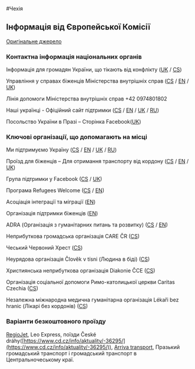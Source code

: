 #Чехія

## Інформація від Європейської Комісії

[Оригінальне джерело](https://ec.europa.eu/info/strategy/priorities-2019-2024/stronger-europe-world/eu-solidarity-ukraine/eu-assistance-ukraine/information-people-fleeing-war-ukraine_uk)

### Контактна інформація національних органів
Інформація для громадян України, що тікають від конфлікту ([UK](https://www.mvcr.cz/clanek/informace-pro-obcany-ukrajiny.aspx?q=Y2hudW09Mg%3d%3d) / [CS](https://www.mvcr.cz/clanek/informace-pro-obcany-ukrajiny.aspx))

Управління у справах біженців Міністерства внутрішніх справ ([CS](http://www.suz.cz/informace-pro-obcany-ukrajiny-%d1%96%d0%bd%d1%84%d0%be%d1%80%d0%bc%d0%b0%d1%86%d1%96%d1%8f-%d0%b4%d0%bb%d1%8f-%d0%b3%d1%80%d0%be%d0%bc%d0%b0%d0%b4%d1%8f%d0%bd-%d1%83%d0%ba%d1%80%d0%b0%d1%97%d0%bd/) / [EN](https://www.suz.cz/en/) / [UK](http://www.suz.cz/informace-pro-obcany-ukrajiny-%d1%96%d0%bd%d1%84%d0%be%d1%80%d0%bc%d0%b0%d1%86%d1%96%d1%8f-%d0%b4%d0%bb%d1%8f-%d0%b3%d1%80%d0%be%d0%bc%d0%b0%d0%b4%d1%8f%d0%bd-%d1%83%d0%ba%d1%80%d0%b0%d1%97%d0%bd/))

Лінія допомоги Міністерства внутрішніх справ +42 0974801802

Наші українці - Офіційний сайт підтримки ([CS](https://www.nasiukrajinci.cz/cs/) / [EN](https://www.nasiukrajinci.cz/en/) / [UK](https://www.nasiukrajinci.cz/ua/) / [RU](https://www.nasiukrajinci.cz/ru/))

Посольство України в Празі – Сторінка Facebook([UK](https://www.facebook.com/UkraineEmbassyinCzechia/))

### Ключові організації, що допомагають на місці

Ми підтримуємо Україну ([CS](https://www.stojimezaukrajinou.cz/) / [EN](https://www.stojimezaukrajinou.cz/en) / [UK](https://www.stojimezaukrajinou.cz/ua) / [RU](https://www.stojimezaukrajinou.cz/ru))

Проїзд для біженців – Для отримання транспорту від кордону ([CS](https://doprava.plnu.cz/for-refugees/) / [EN](https://doprava.plnu.cz/for-refugees/) / [UK](https://doprava.plnu.cz/for-refugees/))

Група підтримки у Facebook ([CS](https://www.facebook.com/groups/916631172299307) / [UK](https://www.facebook.com/groups/916631172299307))

Програма Refugees Welcome ([CS](https://uprchlici-vitejte.cz/) / [EN](https://uprchlici-vitejte.cz/))

Асоціація інтеграції та міграції ([EN](https://www.migrace.com/en/))

Організація підтримки біженців ([EN](https://www.opu.cz/en/))

ADRA (Організація з гуманітарних питань та розвитку) ([CS](https://adra.cz/aktualita/jsme-pripraveni-pomahat-organizace-adra-vypisuje-sbirku-na-pomoc-lidem-na-ukrajine/) / [EN](https://adra.cz/en/))

Неприбуткова громадська організація CARE ČR ([CS](https://care.cz/pomocukrajine/))

Чеський Червоний Хрест ([CS](https://www.cervenykriz.eu/aktuality/ukrajina-prevzata-dalsi-pomoc))

Неурядова організація Člověk v tísni (Людина в біді) ([CS](https://www.clovekvtisni.cz/clovek-v-tisni-pomuze-ukrajine-8549gp))

Християнська неприбуткова організація Diakonie ČCE ([CS](http://www.diakoniespolu.cz/))

Організація соціальної допомоги Римо-католицької церкви Caritas Czechia ([CS](https://svet.charita.cz/podporte-nas-hprs/charita-pro-ukrajinu/))

Незалежна міжнародна медична гуманітарна організація Lékaři bez hranic (Лікарі без кордонів) ([CS](https://www.lekari-bez-hranic.cz/ukrajina))

### Варіанти безкоштовного проїзду
[RegioJet](https://novy.regiojet.cz/ukrajina), Leo Express, поїзди České dráhy([https://www.cd.cz/info/aktuality/-36295/](https://www.cd.cz/info/aktuality/-36295/)), [Arriva transport](https://www.arriva.cz/), Празький громадський транспорт і громадський транспорт в Центральночеському краї.